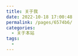 ```yaml
---
title: 关于我
date: 2022-10-18 17:00:48
permalink: /pages/6574b6/
categories:
  - 关于本站
tags:
  - 
---
```

